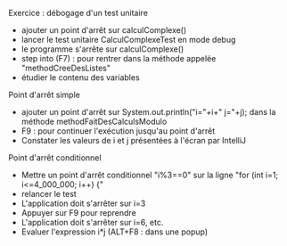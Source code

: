 
Exercice : débogage d'un test unitaire

- ajouter un point d'arrêt sur calculComplexe()
- lancer le test unitaire CalculComplexeTest en mode debug
- le programme s'arrête sur calculComplexe()
- step into (F7) : pour rentrer dans la méthode appelée "methodCreeDesListes"
- étudier le contenu des variables

Point d'arrêt simple

- ajouter un point d'arrêt sur 
  System.out.println("i="+i+" j="+j); dans la méthode methodFaitDesCalculsModulo
- F9 : pour continuer l'exécution jusqu'au point d'arrêt
- Constater les valeurs de i et j présentées à l'écran par IntelliJ

Point d'arrêt conditionnel

- Mettre un point d'arrêt conditionnel "i%3==0" sur la ligne "for (int i=1; i<=4_000_000; i++) {"
- relancer le test
- L'application doit s'arrêter sur i=3
- Appuyer sur F9 pour reprendre
- L'application doit s'arrêter sur i=6, etc.
- Evaluer l'expression i*j (ALT+F8 : dans une popup)
